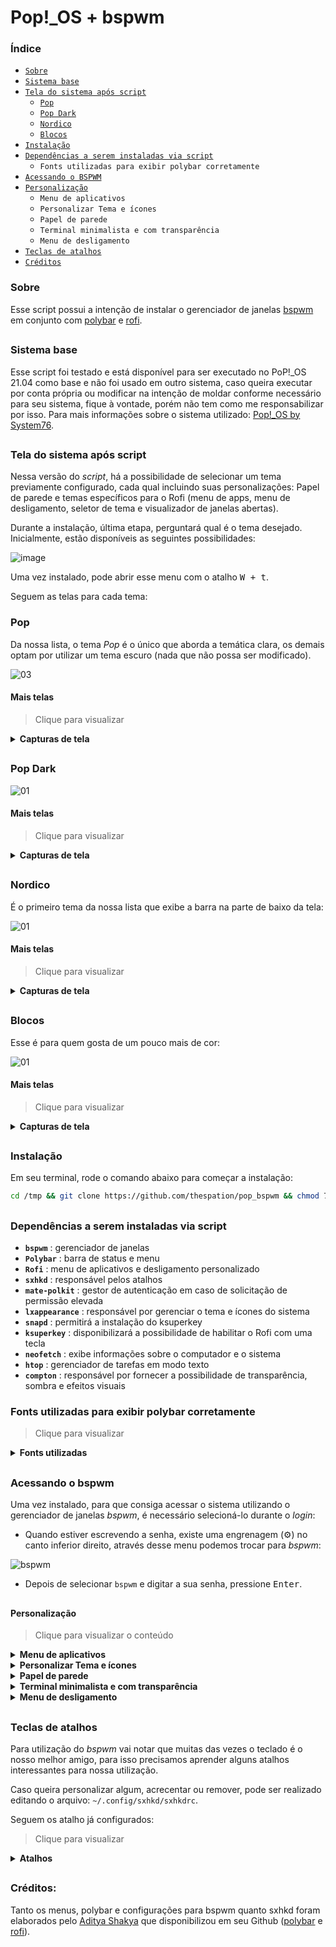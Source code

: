# Pop!_OS + bspwm

### Índice

- [`Sobre`](#sobre)
- [`Sistema base`](#sistema-base)
- [`Tela do sistema após script`](#tela-do-sistema-após-script)
   - [`Pop`](#pop)
   - [`Pop Dark`](#pop-dark)
   - [`Nordico`](#nordico)
   - [`Blocos`](#blocos)
- [`Instalação`](#instalação)<br>
- [`Dependências a serem instaladas via script`](#dependências-a-serem-instaladas-via-script)
   - `Fonts utilizadas para exibir polybar corretamente`
- [`Acessando o BSPWM`](#acessando-o-bspwm)
- [`Personalização`](#personalização)
   - `Menu de aplicativos`
   - 	`Personalizar Tema e ícones`
   - 	`Papel de parede`
   - 	`Terminal minimalista e com transparência`
   - 	`Menu de desligamento`
- [`Teclas de atalhos`](#teclas-de-atalhos)
- [`Créditos`](#créditos)


### Sobre

Esse script possui a intenção de instalar o gerenciador de janelas [bspwm](https://github.com/baskerville/bspwm) em conjunto com [polybar](https://github.com/polybar/polybar) e [rofi](https://github.com/davatorium/rofi).

##

### Sistema base

Esse script foi testado e está disponível para ser executado no PoP!_OS 21.04 como base e não foi usado em outro sistema, caso queira executar por conta própria ou modificar na intenção de moldar conforme necessário para seu sistema, fique à vontade, porém não tem como me responsabilizar por isso. Para mais informações sobre o sistema utilizado: [Pop!_OS by System76](https://pop.system76.com/).

##

### Tela do sistema após script
Nessa versão do *script*, há a possibilidade de selecionar um tema previamente configurado, cada qual incluindo suas personalizações: Papel de parede e temas específicos para o Rofi (menu de apps, menu de desligamento, seletor de tema e visualizador de janelas abertas).

Durante a instalação, última etapa, perguntará qual é o tema desejado. Inicialmente, estão disponíveis as seguintes possibilidades:

![image](https://user-images.githubusercontent.com/84329097/126004951-d04dac85-2d52-4063-9264-5ce1f54e14fb.png)

Uma vez instalado, pode abrir esse menu com o atalho <kbd> W + t</kbd>.

Seguem as telas para cada tema:

### Pop
Da nossa lista, o tema *Pop* é o único que aborda a temática clara, os demais optam por utilizar um tema escuro (nada que não possa ser modificado).

![03](https://user-images.githubusercontent.com/84329097/126006015-35730e9f-0fb1-488e-8432-e5952032e308.png)

#### Mais telas
> Clique para visualizar
<details>
<summary><b>Capturas de tela</b></summary>
<br>
  
![01](https://user-images.githubusercontent.com/84329097/126006087-68e5bea7-0d60-4366-9673-b92620dfe2ee.png)
   
![02](https://user-images.githubusercontent.com/84329097/126006096-6f56ffa5-24ba-4a62-b0b7-a47f155390a6.png)
   
![04](https://user-images.githubusercontent.com/84329097/126006097-8db337a0-7cdb-4c00-9b7c-02d59756af1e.png)
   
![05](https://user-images.githubusercontent.com/84329097/126006100-b8ebe587-2a2d-4758-b0a3-ae3a49f99271.png)
   
![06](https://user-images.githubusercontent.com/84329097/126006101-088520e0-a295-449a-8e63-d223a198b176.png)
   
![07](https://user-images.githubusercontent.com/84329097/126006103-4e02593c-319f-46be-9215-806025bdd468.png)


</details>

##

### Pop Dark

![01](https://user-images.githubusercontent.com/84329097/126006575-10cab63c-6518-4efe-ab9e-e9713d02747e.png)


#### Mais telas
> Clique para visualizar
<details>
<summary><b>Capturas de tela</b></summary>
<br>
  
![02](https://user-images.githubusercontent.com/84329097/126006602-764f990d-4084-4282-9166-d6d767d496e2.png)
   
![03](https://user-images.githubusercontent.com/84329097/126006607-717a65d1-2d29-47de-9c4a-2ba2b2661d58.png)
   
![04](https://user-images.githubusercontent.com/84329097/126006609-58d31af8-98ab-4aa1-9de0-d0a7e6c2ca76.png)
   
![05](https://user-images.githubusercontent.com/84329097/126006612-3c46217a-ebd2-4b78-b8c7-6be47cd94791.png)
   
![06](https://user-images.githubusercontent.com/84329097/126006614-6aaa3a41-10b2-4083-afb1-d30b33aa88b7.png)

   
</details>

##

### Nordico
É o primeiro tema da nossa lista que exibe a barra na parte de baixo da tela:

![01](https://user-images.githubusercontent.com/84329097/126007424-d0b8187f-4191-43c8-ab15-892f4373db19.png)

#### Mais telas
> Clique para visualizar
<details>
<summary><b>Capturas de tela</b></summary>
<br>
  
![02](https://user-images.githubusercontent.com/84329097/126007448-b5183375-e710-42bd-9d45-d8c52e83dcc9.png)
   
![03](https://user-images.githubusercontent.com/84329097/126007450-b3ff38b0-41b8-4d15-ad07-e31b47b2b935.png)
   
![04](https://user-images.githubusercontent.com/84329097/126007451-db622c45-adc8-4fae-946c-b2d1b17a063f.png)
   
![05](https://user-images.githubusercontent.com/84329097/126007453-11d43eae-efc5-4368-99cb-93de919e9c49.png)
   
![06](https://user-images.githubusercontent.com/84329097/126007456-d193ced5-e241-4823-9868-b68c474c9692.png)

   
</details>

##

### Blocos
Esse é para quem gosta de um pouco mais de cor:

![01](https://user-images.githubusercontent.com/84329097/126007814-7603822c-84b3-4184-b22e-cc4fa1d22409.png)


#### Mais telas
> Clique para visualizar
<details>
<summary><b>Capturas de tela</b></summary>
<br>
  
![02](https://user-images.githubusercontent.com/84329097/126007834-5e00e6ae-db52-400a-9973-e708fbe68e90.png)
   
![03](https://user-images.githubusercontent.com/84329097/126007839-4cef0064-742e-42ce-bb44-e2f983535e9f.png)
   
![04](https://user-images.githubusercontent.com/84329097/126007840-31c72d41-34d4-4554-be7a-de68b946a0e7.png)
   
![05](https://user-images.githubusercontent.com/84329097/126007842-bd453700-c973-4959-9648-cf4928648153.png)
   
Caso clique no menu, esse tema exibe mais opções:
   
![07](https://user-images.githubusercontent.com/84329097/126008031-905a3b52-6b1a-4859-8d9c-5675b05f8d11.png)
   
Podendo selecionar o menu de app (Rofi), gestor de arquivos (nautilus), terminal (gnome-terminal) e o navegador (Firefox):
   
![image](https://user-images.githubusercontent.com/84329097/126008143-19551f73-a5fd-42bf-932b-ca7422f95953.png)

   
</details>

##

### Instalação
Em seu terminal, rode o comando abaixo para começar a instalação:

```bash
cd /tmp && git clone https://github.com/thespation/pop_bspwm && chmod 755 pop_bspwm/* -R && cd pop_bspwm/ && ./instalar.sh
```

##

### Dependências a serem instaladas via script

- **`bspwm`** : gerenciador de janelas
- **`Polybar`** : barra de status e menu
- **`Rofi`** : menu de aplicativos e desligamento personalizado
- **`sxhkd`** : responsável pelos atalhos
- **`mate-polkit`** : gestor de autenticação em caso de solicitação de permissão elevada
- **`lxappearance`** : responsável por gerenciar o tema e ícones do sistema
- **`snapd`** : permitirá a instalação do ksuperkey
- **`ksuperkey`** : disponibilizará a possibilidade de habilitar o Rofi com uma tecla
- **`neofetch`** : exibe informações sobre o computador e o sistema
- **`htop`** : gerenciador de tarefas em modo texto
- **`compton`** : responsável por fornecer a possibilidade de transparência, sombra e efeitos visuais

### Fonts utilizadas para exibir polybar corretamente
> Clique para visualizar
<details>
<summary><b>Fonts utilizadas</b></summary>

Fontes usadas por esse tema:

**`Fontes para texto`**

- Iosevka Nerd Font
- Fantasque Sans Mono
- Noto Sans
- Droid Sans
- Terminus

**`Fontes para ícones`**

- Iosevka Nerd Font
- Icomoon Feather
- Material Icons
- Waffle (Siji)

</details>

##

### Acessando o bspwm
Uma vez instalado, para que consiga acessar o sistema utilizando o gerenciador de janelas *bspwm*, é necessário selecioná-lo durante o *login*:
- Quando estiver escrevendo a senha, existe uma engrenagem (:gear:) no canto inferior direito, através desse menu podemos trocar para *bspwm*:

![bspwm](https://user-images.githubusercontent.com/84329097/124183641-e52bdb80-da8e-11eb-8471-3617038172df.png)

- Depois de selecionar `bspwm` e digitar a sua senha, pressione <kbd>Enter</kbd>.

##

#### Personalização
> Clique para visualizar o conteúdo
<details>
<summary><b>Menu de aplicativos</b></summary>

temos 3 formas de acessar o menu de aplicativos (Rofi):
- `Maneira 1`:

![barra](https://user-images.githubusercontent.com/84329097/124183685-f5dc5180-da8e-11eb-85b0-792012b06197.png)

Por esse ícone no canto esquerdo.

- `Maneira 2`: Pressionando a tecla <kbd>Super</kbd> (também conhecida por tecla Windows) ou

- `Maneira 3`: pressionando <kbd>Alt</kbd> + <kbd>F1</kbd>

##
</details>
  
<details>
<summary><b>Personalizar Tema e ícones</b></summary>

Com Rofi aberto, escreva *personalizar* e abra o app:

![personalizar](https://user-images.githubusercontent.com/84329097/124183841-2de39480-da8f-11eb-9f22-c1070deb37d6.png)

Fique a vontade para selecionar o tema desejado, selecionei o *Pop-dark*:

![image](https://user-images.githubusercontent.com/84329097/118718512-b4a12280-b7fd-11eb-8e04-a35e27fe80be.png)

Para o *Tema de ícones* escolhi *Pop*:

![image](https://user-images.githubusercontent.com/84329097/118718572-c71b5c00-b7fd-11eb-8a5d-66e0cb1841d7.png)

clique em <kbd>Aplicar</kbd> para que as alterações entrem em vigor.

##
</details>

<details>
<summary><b>Papel de parede</b></summary>

Para automatizar a troca do papel de parde junto como tema foi instalado o *feh*, porém, caso ache complicado mudar por ele, pode instalar o *nitrogen* e modificar por ele:
Como instalar: `sudo apt install nitrogen -y`

Uma vez instalado, no menu de aplicativos, escreva *nitrogen* para buscar:

![nitrogen](https://user-images.githubusercontent.com/84329097/124183750-0db3d580-da8f-11eb-8165-b05bde230f15.png)

Com o app aberto, clique em *Preferences*

![image](https://user-images.githubusercontent.com/84329097/118718931-35601e80-b7fe-11eb-81ea-6deedfcc5f59.png)

Clique em *Add*:

![image](https://user-images.githubusercontent.com/84329097/118718985-46a92b00-b7fe-11eb-9123-d8f05b64885e.png)

Para facilitar a nossa vida, clique em *File System*, pressione <kbd>Ctrl</kbd> + <kbd>l</kbd> para que possa digitar o endereço na barra, cole: `/usr/share/background/` e clique em Select:

![image](https://user-images.githubusercontent.com/84329097/118719117-70625200-b7fe-11eb-813f-0078715ba45d.png)

Com a pasta adicionada, clique em *OK*:

![image](https://user-images.githubusercontent.com/84329097/118719335-c0d9af80-b7fe-11eb-9494-59beb1c93f03.png)

Com isso perceberá que aparecem os mesmos papeis de parede que o PopOs com gnome apresenta, após selecionar, clique em *Apply*:

![image](https://user-images.githubusercontent.com/84329097/118719415-d8189d00-b7fe-11eb-953c-b4920d4a7e39.png)

obs: para fechar a janela, pressione <kbd>Super</kbd> + <kbd>c</kbd>.

##
</details>


<details>
<summary><b>Terminal minimalista e com transparência</b></summary>

Para abrir o terminal, pressione  <kbd>Super</kbd> +  <kbd>Enter</kbd>

Com o terminal aberto, clique com o botão direito do mouse na área do seu terminal e clique em *Preferências*:

![image](https://user-images.githubusercontent.com/84329097/118720337-db605880-b7ff-11eb-94e2-3deeff207cf4.png)

Na aba *Texto*, gosto de deixar a fonte em 9 e mudar a *Forma do Cursor* para *Sublinhado*

![image](https://user-images.githubusercontent.com/84329097/118720441-f92dbd80-b7ff-11eb-8b51-48578b0795c1.png)

Na aba *Cores* marque a opção *Use transparent background* e ajuste conforme desejado:

![image](https://user-images.githubusercontent.com/84329097/118720542-18c4e600-b800-11eb-9a6a-5a9b2d2d7e73.png)

Na *Rolagem* desmarque a opção *Mostrar barra de rolagem*

![image](https://user-images.githubusercontent.com/84329097/118720595-2e3a1000-b800-11eb-9ebe-efc957cede06.png)

No menu *Geral* desmarque a opção *Mostrar por padrão barra de menu em novas janelas*

![image](https://user-images.githubusercontent.com/84329097/118720658-44e06700-b800-11eb-89ea-99157ce62419.png)

Tudo configurado, pode fechar o terminal com <kbd>Super</kbd> + <kbd>c</kbd> e pode reabrir (<kbd>Super</kbd> + <kbd>Enter</kbd> ) para ver como ficou. Deve ficar desta forma:

![terminal](https://user-images.githubusercontent.com/84329097/124183812-1f957880-da8f-11eb-9195-3de53f90cc90.png)


##
</details>

<details>
<summary><b>Menu de desligamento</b></summary>

No canto direito existe um botão com a função de ter as seguintes possibilidades: Bloquear a tela, Deixar o computador em espera, Sair (logoff), Reiniciar e Desligar:

![desligamento](https://user-images.githubusercontent.com/84329097/124185228-11e0f280-da91-11eb-9970-9f9d8853a479.png)

Uma vez escolhida uma função, *Sair* por exemplo, o sistema não pedirá confirmação, executando na mesma hora.

Observação: para utilizar a funções Bloquear foi usado o [i3lock](https://github.com/i3/i3lock). Para desbloquear a tela, que foi configurada para ficar toda preta, basta digitar a senha e pressionar <kbd>Enter</kbd>.

</details>

##

### Teclas de atalhos
Para utilização do *bspwm* vai notar que muitas das vezes o teclado é o nosso melhor amigo, para isso precisamos aprender alguns atalhos interessantes para nossa utilização.

Caso queira personalizar algum, acrecentar ou remover, pode ser realizado editando o arquivo: `~/.config/sxhkd/sxhkdrc`.

Seguem os atalho já configurados:

> Clique para visualizar
<details>
<summary><b>Atalhos</b></summary>

Legenda: <kbd> W</kbd> = Tecla Windows

<kbd> W</kbd> - Menu de aplicativos
   
<kbd> W + t</kbd> - Seletor de tema

<kbd> W + w </kbd> - Mostra programas abertos (tecla Windows mais a tecla "w")

<kbd> W + 1-8</kbd> - Troca de área de trabalho

<kbd> W + Shift + 1-8</kbd> - Envia app em foco para a área de trabalho desejada

<kbd>W + Enter</kbd> - Terminal

<kbd>W + Barra de espaço</kbd> - troca entre modo tiling / floating

<kbd>W + F</kbd> - modo uma janela

<kbd>W + H/V/Q</kbd> - Prepara a divisão do app na Horizontal, Vertical ou Cancela.

<kbd>W + TAB</kbd> - Volta para última área de trabalho aberta

<kbd>W + Shift + 1-8</kbd> - Envia a janela em foco para a área desejada.

<kbd>W + Ctrol + ←/→/↑ /↓ </kbd> - Expande a janela em foco

<kbd>W + Alt + ←/→/↑ /↓</kbd> - Dininui a janela em foco

<kbd>W + C</kbd> - Fecha janela em foco

<kbd>Ctrl + Alt +  ←/→</kbd> - Troca de área de trabalho
</details>

##

### Créditos:
Tanto os menus, polybar e configurações para bspwm quanto sxhkd foram elaborados pelo [Aditya Shakya](https://github.com/adi1090x) que disponibilizou em seu Github ([polybar](https://github.com/adi1090x/polybar-themes) e [rofi](https://github.com/adi1090x/rofi)).
